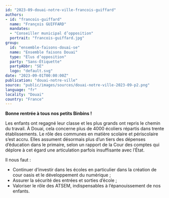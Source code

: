 ```yaml
---
id: "2023-09-douai-notre-ville-francois-guiffard"
authors:
- id: "francois-guiffard"
  name: "François GUIFFARD"
  mandates: 
  - "Conseiller municipal d’opposition"
  portrait: "francois-guiffard.jpg"
group:
  id: "ensemble-faisons-douai-se"
  name: "Ensemble faisons Douai"
  type: "Élus d’opposition"
  party: "Sans-Étiquette"
  partyAbbr: "SE"
  logo: "default.svg"
date: "2023-09-01T00:00:00Z"
publication: "douai-notre-ville"
source: "public/images/sources/douai-notre-ville-2023-09-p2.png"
language: "fr"
locality: "Douai"
country: "France"
---
```


**Bonne rentrée à tous nos petits Binbins !**

Les enfants ont regagné leur classe et les plus grands ont repris le chemin du travail. À Douai, cela concerne plus de 4000 écoliers répartis dans trente établissements. Le rôle des communes en matière scolaire et périscolaire s’est accru. Elles assument désormais plus d’un tiers des dépenses d’éducation dans le primaire, selon un rapport de la Cour des comptes qui déplore à cet égard une articulation parfois insuffisante avec l’État.

Il nous faut :
- Continuer d’investir dans les écoles en particulier dans la création de cour oasis et le développement du numérique ;
- Assurer la sécurité des entrées et sorties d’école ;
- Valoriser le rôle des ATSEM, indispensables à l’épanouissement de nos enfants.
